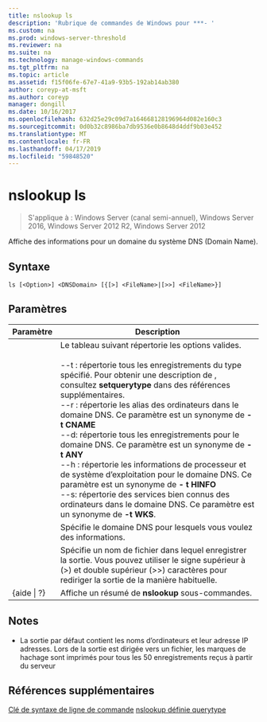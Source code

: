 ```yaml
---
title: nslookup ls
description: 'Rubrique de commandes de Windows pour ***- '
ms.custom: na
ms.prod: windows-server-threshold
ms.reviewer: na
ms.suite: na
ms.technology: manage-windows-commands
ms.tgt_pltfrm: na
ms.topic: article
ms.assetid: f15f06fe-67e7-41a9-93b5-192ab14ab380
author: coreyp-at-msft
ms.author: coreyp
manager: dongill
ms.date: 10/16/2017
ms.openlocfilehash: 632d25e29c09d7a164668128196964d082e160c3
ms.sourcegitcommit: 0d0b32c8986ba7db9536e0b8648d4ddf9b03e452
ms.translationtype: MT
ms.contentlocale: fr-FR
ms.lasthandoff: 04/17/2019
ms.locfileid: "59848520"
---
```

# <a name="nslookup-ls"></a>nslookup ls

>S'applique à : Windows Server (canal semi-annuel), Windows Server 2016, Windows Server 2012 R2, Windows Server 2012

Affiche des informations pour un domaine du système DNS (Domain Name).
## <a name="syntax"></a>Syntaxe
```
ls [<Option>] <DNSDomain> [{[>] <FileName>|[>>] <FileName>}]
```
## <a name="parameters"></a>Paramètres
|Paramètre|Description|
|-------|--------|
|<Option>|Le tableau suivant répertorie les options valides.<br /><br />--t : répertorie tous les enregistrements du type spécifié. Pour obtenir une description de <querytype>, consultez **setquerytype** dans des références supplémentaires.<br />--r : répertorie les alias des ordinateurs dans le domaine DNS. Ce paramètre est un synonyme de **- t CNAME**<br />--d: répertorie tous les enregistrements pour le domaine DNS. Ce paramètre est un synonyme de **- t ANY**<br />--h : répertorie les informations de processeur et de système d’exploitation pour le domaine DNS. Ce paramètre est un synonyme de **- t HINFO**<br />--s: répertorie des services bien connus des ordinateurs dans le domaine DNS. Ce paramètre est un synonyme de **-t WKS**.|
|<DNSDomain>|Spécifie le domaine DNS pour lesquels vous voulez des informations.|
|<FileName>|Spécifie un nom de fichier dans lequel enregistrer la sortie. Vous pouvez utiliser le signe supérieur à (>) et double supérieur (>>) caractères pour rediriger la sortie de la manière habituelle.|
|{aide &#124; ?}|Affiche un résumé de **nslookup** sous-commandes.|
## <a name="remarks"></a>Notes
-   La sortie par défaut contient les noms d’ordinateurs et leur adresse IP adresses. Lors de la sortie est dirigée vers un fichier, les marques de hachage sont imprimés pour tous les 50 enregistrements reçus à partir du serveur
## <a name="additional-references"></a>Références supplémentaires
[Clé de syntaxe de ligne de commande](command-line-syntax-key.md)
[nslookup définie querytype](nslookup-set-querytype.md)
